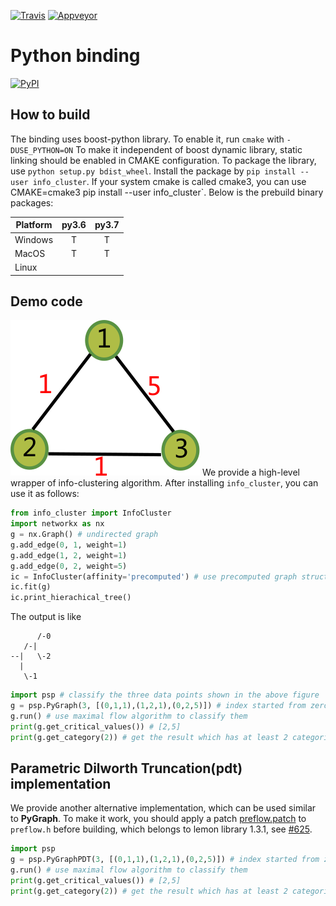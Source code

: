 [![Travis](https://api.travis-ci.com/zhaofeng-shu33/info-clustering-python-binding.svg?branch=master)](https://travis-ci.com/zhaofeng-shu33/info-clustering-python-binding)
[![Appveyor](https://ci.appveyor.com/api/projects/status/github/zhaofeng-shu33/info-clustering-python-binding?branch=master&svg=true)](https://ci.appveyor.com/project/zhaofeng-shu33/info-clustering-python-binding)
# Python binding
[![PyPI](https://img.shields.io/pypi/v/info_cluster.svg)](https://pypi.org/project/info_cluster)
## How to build
The binding uses boost-python library. To enable it, run `cmake` with `-DUSE_PYTHON=ON`
To make it independent of boost dynamic library, static linking should be enabled in CMAKE configuration.
To package the library, use `python setup.py bdist_wheel`.
Install the package by `pip install --user info_cluster`. If your system cmake is called cmake3, you can use
CMAKE=cmake3 pip install --user info_cluster`.
Below is the prebuild
binary packages:

| Platform | py3.6 | py3.7 |
| -------- | :---: | :---: |
| Windows  |   T   |  T    |
| MacOS    |   T   |  T    |
| Linux    |       |       |

## Demo code
![](example.png)
We provide a high-level wrapper of info-clustering algorithm. 
After installing `info_cluster`, you can use it as follows:
```Python
from info_cluster import InfoCluster
import networkx as nx
g = nx.Graph() # undirected graph
g.add_edge(0, 1, weight=1)
g.add_edge(1, 2, weight=1)
g.add_edge(0, 2, weight=5)
ic = InfoCluster(affinity='precomputed') # use precomputed graph structure
ic.fit(g)
ic.print_hierachical_tree()
```
The output is like
```shell
      /-0
   /-|
--|   \-2
  |
   \-1
```
```Python
import psp # classify the three data points shown in the above figure
g = psp.PyGraph(3, [(0,1,1),(1,2,1),(0,2,5)]) # index started from zero, similarity is 5 for vertex 0 and 2
g.run() # use maximal flow algorithm to classify them
print(g.get_critical_values()) # [2,5]
print(g.get_category(2)) # get the result which has at least 2 categories, which is [1,0,1]
```    

## Parametric Dilworth Truncation(pdt) implementation
We provide another alternative implementation, which can be used similar to **PyGraph**.
To make it work, you should apply a patch [preflow.patch](./preflow.patch) to `preflow.h` before building, which belongs to lemon library 1.3.1, see
[#625](https://lemon.cs.elte.hu/trac/lemon/ticket/625).

```Python
import psp
g = psp.PyGraphPDT(3, [(0,1,1),(1,2,1),(0,2,5)]) # index started from zero, similarity is 5 for vertex 0 and 2
g.run() # use maximal flow algorithm to classify them
print(g.get_critical_values()) # [2,5]
print(g.get_category(2)) # get the result which has at least 2 categories, which is [0,1,0]
```  